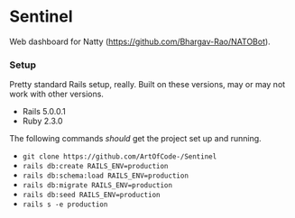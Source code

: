 # Sentinel
Web dashboard for Natty (https://github.com/Bhargav-Rao/NATOBot).

### Setup
Pretty standard Rails setup, really. Built on these versions, may or may not work with
other versions.

- Rails 5.0.0.1
- Ruby 2.3.0

The following commands *should* get the project set up and running.

- `git clone https://github.com/ArtOfCode-/Sentinel`
- `rails db:create RAILS_ENV=production`
- `rails db:schema:load RAILS_ENV=production`
- `rails db:migrate RAILS_ENV=production`
- `rails db:seed RAILS_ENV=production`
- `rails s -e production`
